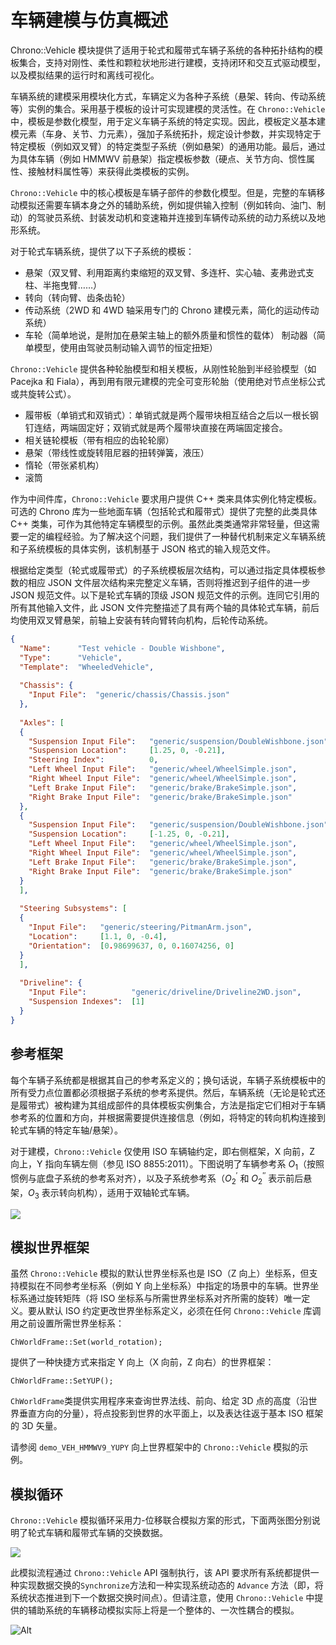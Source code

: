# 车辆建模与仿真概述

Chrono::Vehicle 模块提供了适用于轮式和履带式车辆子系统的各种拓扑结构的模板集合，支持对刚性、柔性和颗粒状地形进行建模，支持闭环和交互式驱动模型，以及模拟结果的运行时和离线可视化。

车辆系统的建模采用模块化方式，车辆定义为各种子系统（悬架、转向、传动系统等）实例的集合。采用基于模板的设计可实现建模的灵活性。在 `Chrono::Vehicle` 中，模板是参数化模型，用于定义车辆子系统的特定实现。因此，模板定义基本建模元素（车身、关节、力元素），强加子系统拓扑，规定设计参数，并实现特定于特定模板（例如双叉臂）的特定类型子系统（例如悬架）的通用功能。最后，通过为具体车辆（例如 HMMWV 前悬架）指定模板参数（硬点、关节方向、惯性属性、接触材料属性等）来获得此类模板的实例。

`Chrono::Vehicle` 中的核心模板是车辆子部件的参数化模型。但是，完整的车辆移动模拟还需要车辆本身之外的辅助系统，例如提供输入控制（例如转向、油门、制动）的驾驶员系统、封装发动机和变速箱并连接到车辆传动系统的动力系统以及地形系统。

对于轮式车辆系统，提供了以下子系统的模板：

- 悬架（双叉臂、利用距离约束缩短的双叉臂、多连杆、实心轴、麦弗逊式支柱、半拖曳臂……）
- 转向（转向臂、齿条齿轮）
- 传动系统（2WD 和 4WD 轴采用专门的 Chrono 建模元素，简化的运动传动系统）
- 车轮（简单地说，是附加在悬架主轴上的额外质量和惯性的载体）
制动器（简单模型，使用由驾驶员制动输入调节的恒定扭矩）

`Chrono::Vehicle` 提供各种轮胎模型和相关模板，从刚性轮胎到半经验模型（如 Pacejka 和 Fiala），再到用有限元建模的完全可变形轮胎（使用绝对节点坐标公式或共旋转公式）。

- 履带板（单销式和双销式）：单销式就是两个履带块相互结合之后以一根长钢钉连结，两端固定好；双销式就是两个履带块直接在两端固定接合。
- 相关链轮模板（带有相应的齿轮轮廓）
- 悬架（带线性或旋转阻尼器的扭转弹簧，液压）
- 惰轮（带张紧机构）
- 滚筒

作为中间件库，`Chrono::Vehicle` 要求用户提供 C++ 类来具体实例化特定模板。可选的 Chrono 库为一些地面车辆（包括轮式和履带式）提供了完整的此类具体 C++ 类集，可作为其他特定车辆模型的示例。虽然此类类通常非常轻量，但这需要一定的编程经验。为了解决这个问题，我们提供了一种替代机制来定义车辆系统和子系统模板的具体实例，该机制基于 JSON 格式的输入规范文件。

根据给定类型（轮式或履带式）的子系统模板层次结构，可以通过指定具体模板参数的相应 JSON 文件层次结构来完整定义车辆，否则将推迟到子组件的进一步 JSON 规范文件。以下是轮式车辆的顶级 JSON 规范文件的示例。连同它引用的所有其他输入文件，此 JSON 文件完整描述了具有两个轴的具体轮式车辆，前后均使用双叉臂悬架，前轴上安装有转向臂转向机构，后轮传动系统。

```json
{
  "Name":      "Test vehicle - Double Wishbone",
  "Type":      "Vehicle",
  "Template":  "WheeledVehicle",
 
  "Chassis": {
    "Input File":  "generic/chassis/Chassis.json"
  },
  
  "Axles": [
  {
    "Suspension Input File":   "generic/suspension/DoubleWishbone.json",
    "Suspension Location":     [1.25, 0, -0.21],
    "Steering Index":          0,
    "Left Wheel Input File":   "generic/wheel/WheelSimple.json",
    "Right Wheel Input File":  "generic/wheel/WheelSimple.json",
    "Left Brake Input File":   "generic/brake/BrakeSimple.json",
    "Right Brake Input File":  "generic/brake/BrakeSimple.json"
  },
  {
    "Suspension Input File":   "generic/suspension/DoubleWishbone.json",
    "Suspension Location":     [-1.25, 0, -0.21],
    "Left Wheel Input File":   "generic/wheel/WheelSimple.json",
    "Right Wheel Input File":  "generic/wheel/WheelSimple.json",
    "Left Brake Input File":   "generic/brake/BrakeSimple.json",
    "Right Brake Input File":  "generic/brake/BrakeSimple.json"
  }
  ],
  
  "Steering Subsystems": [
  {
    "Input File":   "generic/steering/PitmanArm.json",
    "Location":     [1.1, 0, -0.4],
    "Orientation":  [0.98699637, 0, 0.16074256, 0]
  }
  ],
  
  "Driveline": {
    "Input File":          "generic/driveline/Driveline2WD.json",
    "Suspension Indexes":  [1]
  }
}
```

## 参考框架 <span id="reference_frames"></span>
每个车辆子系统都是根据其自己的参考系定义的；换句话说，车辆子系统模板中的所有受力点位置都必须根据子系统的参考系提供。然后，车辆系统（无论是轮式还是履带式）被构建为其组成部件的具体模板实例集合，方法是指定它们相对于车辆参考系的位置和方向，并根据需要提供连接信息（例如，将特定的转向机构连接到轮式车辆的特定车轴/悬架）。

对于建模，`Chrono::Vehicle` 仅使用 ISO 车辆轴约定，即右侧框架，X 向前，Z 向上，Y 指向车辆左侧（参见 ISO 8855:2011）。下图说明了车辆参考系 $O_1$（按照惯例与底盘子系统的参考系对齐），以及子系统参考系（$O_2^'$ 和 $O_2^{''}$ 表示前后悬架，$O_3$ 表示转向机构），适用于双轴轮式车辆。

![](../img/chrono/ISO_frame.png)


## 模拟世界框架
虽然 `Chrono::Vehicle` 模拟的默认世界坐标系也是 ISO（Z 向上）坐标系，但支持模拟在不同参考坐标系（例如 Y 向上坐标系）中指定的场景中的车辆。世界坐标系通过旋转矩阵（将 ISO 坐标系与所需世界坐标系对齐所需的旋转）唯一定义。要从默认 ISO 约定更改世界坐标系定义，必须在任何 `Chrono::Vehicle` 库调用之前设置所需世界坐标系：
```shell script
ChWorldFrame::Set(world_rotation);
```

提供了一种快捷方式来指定 Y 向上（X 向前，Z 向右）的世界框架：

```shell script
ChWorldFrame::SetYUP();
```

`ChWorldFrame`类提供实用程序来查询世界法线、前向、给定 3D 点的高度（沿世界垂直方向的分量），将点投影到世界的水平面上，以及表达往返于基本 ISO 框架的 3D 矢量。

请参阅 `demo_VEH_HMMWV9_YUPY` 向上世界框架中的 `Chrono::Vehicle` 模拟的示例。


## 模拟循环 <span id="simulation_loop"></span>
`Chrono::Vehicle` 模拟循环采用力-位移联合模拟方案的形式，下面两张图分别说明了轮式车辆和履带式车辆的交换数据。

![](../img/chrono/data_flow_wheeled.png)

此模拟流程通过 `Chrono::Vehicle` API 强制执行，该 API 要求所有系统都提供一种实现数据交换的`Synchronize`方法和一种实现系统动态的 `Advance` 方法（即，将系统状态推进到下一个数据交换时间点）。但请注意，使用 `Chrono::Vehicle` 中提供的辅助系统的车辆移动模拟实际上将是一个整体的、一次性耦合的模拟。

![Alt](../img/chrono/simulation_loop.png)

